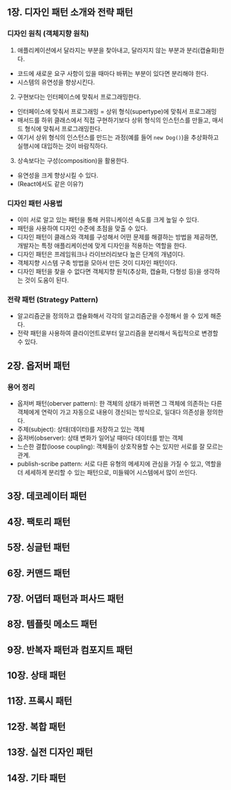 ## 1장. 디자인 패턴 소개와 전략 패턴
### 디자인 원칙 (객체지향 원칙)
1. 애플리케이션에서 달라지는 부분을 찾아내고, 달라지지 않는 부분과 분리(캡슐화)한다.
  * 코드에 새로운 요구 사항이 있을 때마다 바뀌는 부분이 있다면 분리해야 한다.
  * 시스템의 유연성을 향상시킨다.
2. 구현보다는 인터페이스에 맞춰서 프로그래밍한다.
  * 인터페이스에 맞춰서 프로그래밍 = 상위 형식(supertype)에 맞춰서 프로그래밍
  * 매서드를 하위 클래스에서 직접 구현하기보다 상위 형식의 인스턴스를 만들고, 매서드 형식에 맞춰서 프로그래밍한다.
  * 여기서 상위 형식의 인스턴스를 만드는 과정(예를 들어 `new Dog()`)을 추상화하고 실행시에 대입하는 것이 바람직하다.
3. 상속보다는 구성(composition)을 활용한다.
  * 유연성을 크게 향상시킬 수 있다.
  * (React에서도 같은 이유?)

### 디자인 패턴 사용법
* 이미 서로 알고 있는 패턴을 통해 커뮤니케이션 속도를 크게 높일 수 있다.
* 패턴을 사용하여 디자인 수준에 초점을 맞출 수 있다.
* 디자인 패턴이 클래스와 객체를 구성해서 어떤 문제를 해결하는 방법을 제공하면, 개발자는 특정 애플리케이션에 맞게 디자인을 적용하는 역할을 한다.
* 디자인 패턴은 프레임워크나 라이브러리보다 높은 단계의 개념이다.
* 객체지향 시스템 구축 방법을 모아서 만든 것이 디자인 패턴이다.
* 디자인 패턴을 찾을 수 없다면 객체지향 원칙(추상화, 캡슐화, 다형성 등)을 생각하는 것이 도움이 된다.


### 전략 패턴 (Strategy Pattern)
* 알고리즘군을 정의하고 캡슐화해서 각각의 알고리즘군을 수정해서 쓸 수 있게 해준다.
* 전략 패턴을 사용하여 클라이언트로부터 알고리즘을 분리해서 독립적으로 변경할 수 있다.

## 2장. 옵저버 패턴
### 용어 정리
* 옵저버 패턴(oberver pattern): 한 객체의 상태가 바뀌면 그 객체에 의존하는 다른 객체에게 연락이 가고 자동으로 내용이 갱신되는 방식으로, 일대다 의존성을 정의한다.
* 주제(subject): 상태(데이터)를 저장하고 있는 객체
* 옵저버(observer): 상태 변화가 일어날 때마다 데이터를 받는 객체
* 느슨한 결합(loose coupling): 객체들이 상호작용할 수는 있지만 서로를 잘 모르는 관계.
* publish-scribe pattern: 서로 다른 유형의 메세지에 관심을 가질 수 있고, 역할을 더 세세하게 분리할 수 있는 패턴으로, 미들웨어 시스템에서 많이 쓰인다.

## 3장. 데코레이터 패턴

## 4장. 팩토리 패턴

## 5장. 싱글턴 패턴

## 6장. 커맨드 패턴

## 7장. 어댑터 패턴과 퍼사드 패턴

## 8장. 템플릿 메소드 패턴

## 9장. 반복자 패턴과 컴포지트 패턴

## 10장. 상태 패턴

## 11장. 프록시 패턴

## 12장. 복합 패턴

## 13장. 실전 디자인 패턴

## 14장. 기타 패턴
